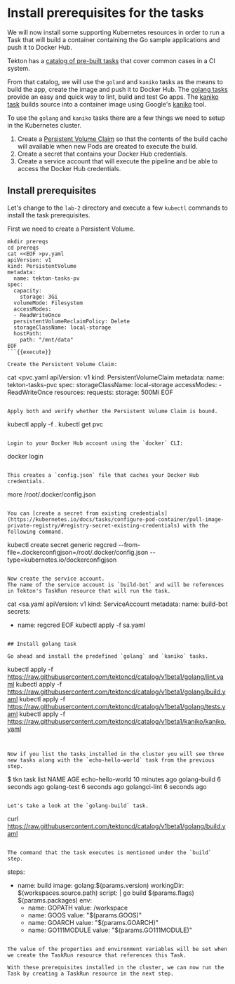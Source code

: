 # Install prerequisites for the tasks

We will now install some supporting Kubernetes resources in order to run a Task that will build a container containing the Go sample applications and push it to Docker Hub.

Tekton has a [catalog of pre-built tasks](https://github.com/tektoncd/catalog) that cover common cases in a CI system.

From that catalog, we will use the `goland` and `kaniko` tasks as the means to build the app, create the image and push it to Docker Hub.
The [golang tasks](https://github.com/tektoncd/catalog/blob/v1beta1/golang/README.md) provide an easy and quick way to lint, build and test Go apps.
The [kaniko task](https://github.com/tektoncd/catalog/blob/v1beta1/kaniko/README.md) builds source into a container image using Google's [kaniko](https://github.com/GoogleCloudPlatform/kaniko) tool.


To use the `golang` and `kaniko` tasks there are a few things we need to setup in the Kubernetes cluster.

1. Create a [Persistent Volume Claim](https://kubernetes.io/docs/concepts/storage/persistent-volumes/) so that the contents of the build cache will available when new Pods are created to execute the build.
1. Create a secret that contains your Docker Hub credentials.
1. Create a service account that will execute the pipeline and be able to access the Docker Hub credentials.

## Install prerequisites

Let's change to the `lab-2` directory and execute a few `kubectl` commands to install the task prerequisites.

First we need to create a Persistent Volume.

```
mkdir prereqs
cd prereqs
cat <<EOF >pv.yaml
apiVersion: v1
kind: PersistentVolume
metadata:
  name: tekton-tasks-pv
spec:
  capacity:
    storage: 3Gi
  volumeMode: Filesystem
  accessModes:
  - ReadWriteOnce
  persistentVolumeReclaimPolicy: Delete
  storageClassName: local-storage
  hostPath:
    path: "/mnt/data"
EOF
```{{execute}}

Create the Persistent Volume Claim:

```
cat <<EOF >pvc.yaml
apiVersion: v1
kind: PersistentVolumeClaim
metadata:
  name: tekton-tasks-pvc
spec:
  storageClassName: local-storage
  accessModes:
    - ReadWriteOnce
  resources:
    requests:
      storage: 500Mi
EOF
```{{execute}}

Apply both and verify whether the Persistent Volume Claim is bound.

```
kubectl apply -f .
kubectl get pvc
```{{execute}}

Login to your Docker Hub account using the `docker` CLI:

```
docker login
```{{execute}}

This creates a `config.json` file that caches your Docker Hub credentials.

```
more /root/.docker/config.json
```{{execute}}

You can [create a secret from existing credentials](https://kubernetes.io/docs/tasks/configure-pod-container/pull-image-private-registry/#registry-secret-existing-credentials) with the following command.

```
kubectl create secret generic regcred  --from-file=.dockerconfigjson=/root/.docker/config.json --type=kubernetes.io/dockerconfigjson
```{{execute}}

Now create the service account.
The name of the service account is `build-bot` and will be references in Tekton's TaskRun resource that will run the task.

```
cat <<EOF >sa.yaml
apiVersion: v1
kind: ServiceAccount
metadata:
  name: build-bot
secrets:
  - name: regcred
EOF
kubectl apply -f sa.yaml
```{{execute}}

## Install golang task

Go ahead and install the predefined `golang` and `kaniko` tasks.

```
kubectl apply -f https://raw.githubusercontent.com/tektoncd/catalog/v1beta1/golang/lint.yaml
kubectl apply -f https://raw.githubusercontent.com/tektoncd/catalog/v1beta1/golang/build.yaml
kubectl apply -f https://raw.githubusercontent.com/tektoncd/catalog/v1beta1/golang/tests.yaml
kubectl apply -f https://raw.githubusercontent.com/tektoncd/catalog/v1beta1/kaniko/kaniko.yaml
```{{execute}}


Now if you list the tasks installed in the cluster you will see three new tasks along with the `echo-hello-world` task from the previous step.

```
$ tkn task list
NAME               AGE
echo-hello-world   10 minutes ago
golang-build       6 seconds ago
golang-test        6 seconds ago
golangci-lint      6 seconds ago
```

Let's take a look at the `golang-build` task.

```
curl https://raw.githubusercontent.com/tektoncd/catalog/v1beta1/golang/build.yaml
```{{execute}}

The command that the task executes is mentioned under the `build` step.

```
steps:
  - name: build
    image: golang:$(params.version)
    workingDir: $(workspaces.source.path)
    script: |
      go build $(params.flags) $(params.packages)
    env:
    - name: GOPATH
      value: /workspace
    - name: GOOS
      value: "$(params.GOOS)"
    - name: GOARCH
      value: "$(params.GOARCH)"
    - name: GO111MODULE
      value: "$(params.GO111MODULE)"
```

The value of the properties and environment variables will be set when we create the TaskRun resource that references this Task.

With these prerequisites installed in the cluster, we can now run the Task by creating a TaskRun resource in the next step.
